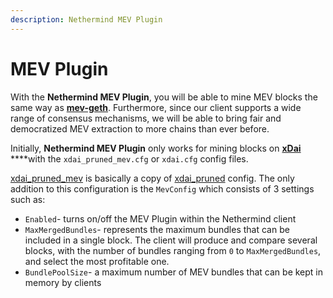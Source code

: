 ```yaml
---
description: Nethermind MEV Plugin
---
```


# MEV Plugin

With the **Nethermind MEV Plugin**, you will be able to mine MEV blocks the same way as [**mev-geth**](https://github.com/flashbots/mev-geth). Furthermore, since our client supports a wide range of consensus mechanisms, we will be able to bring fair and democratized MEV extraction to more chains than ever before.

Initially, **Nethermind MEV Plugin** only works for mining blocks on [**xDai**](xdai-relay.md) ****with the `xdai_pruned_mev.cfg` or `xdai.cfg` config files.

[xdai\_pruned\_mev](https://github.com/NethermindEth/nethermind/blob/master/src/Nethermind/Nethermind.Runner/configs/xdai_pruned_mev.cfg) is basically a copy of [xdai\_pruned](https://github.com/NethermindEth/nethermind/blob/master/src/Nethermind/Nethermind.Runner/configs/xdai_pruned.cfg) config. The only addition to this configuration is the `MevConfig` which consists of 3 settings such as:

* `Enabled`- turns on/off the MEV Plugin within the Nethermind client
* `MaxMergedBundles`- represents the maximum bundles that can be included in a single block. The client will produce and compare several blocks, with the number of bundles ranging from `0` to `MaxMergedBundles`, and select the most profitable one.
* `BundlePoolSize`- a maximum number of MEV bundles that can be kept in memory by clients

